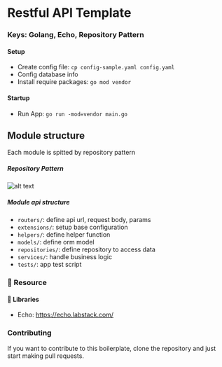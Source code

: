 # Restful API Template
### Keys: Golang, Echo, Repository Pattern

#### Setup
* Create config file: `cp config-sample.yaml config.yaml`
* Config database info
* Install require packages: `go mod vendor`

#### Startup
* Run App: `go run -mod=vendor main.go`

## Module structure
Each module is spitted by repository pattern
##### Repository Pattern
![alt text](https://imgur.com/VWxivOX.png "Repository Pattern")


##### Module api structure
* `routers/`: define api url, request body, params
* `extensions/`: setup base configuration
* `helpers/`: define helper function
* `models/`: define orm model  
* `repositories/`: define repository to access data
* `services/`: handle business logic
* `tests/`: app test script

### 📙 Resource

#### 📙 Libraries
- Echo: https://echo.labstack.com/

### Contributing
If you want to contribute to this boilerplate, clone the repository and just start making pull requests.
